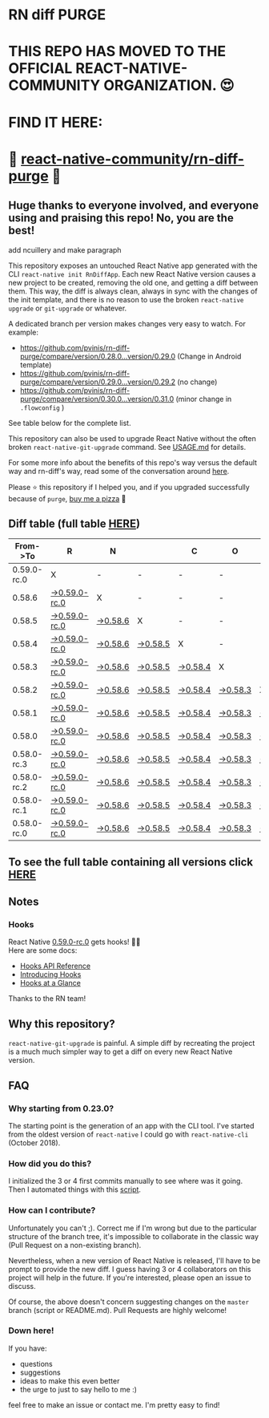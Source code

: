 # RN diff PURGE

# THIS REPO HAS MOVED TO THE OFFICIAL REACT-NATIVE-COMMUNITY ORGANIZATION. 😍
# FIND IT HERE:  
# 💪 [react-native-community/rn-diff-purge](https://github.com/react-native-community/rn-diff-purge) 🎉
## Huge thanks to everyone involved, and everyone using and praising this repo! No, you are the best!


 add ncuillery and make paragraph

This repository exposes an untouched React Native app generated with the CLI
`react-native init RnDiffApp`. Each new React Native version causes a new project to be created, removing the old one, and getting a diff between them. This way, the diff is always clean, always in sync with the changes of the init template, and there is no reason to use the broken `react-native upgrade` or `git-upgrade` or whatever.

A dedicated branch per version makes changes very easy
to watch. For example:

* https://github.com/pvinis/rn-diff-purge/compare/version/0.28.0...version/0.29.0
(Change in Android template)
* https://github.com/pvinis/rn-diff-purge/compare/version/0.29.0...version/0.29.2
(no change)
* https://github.com/pvinis/rn-diff-purge/compare/version/0.30.0...version/0.31.0
(minor change in `.flowconfig` )

See table below for the complete list.

This repository can also be used to upgrade React Native without the often broken `react-native-git-upgrade` command.
See [USAGE.md](https://github.com/pvinis/rn-diff-purge/blob/master/USAGE.md) for details.

For some more info about the benefits of this repo's way versus the default way and rn-diff's way, read some of the conversation around [here](https://github.com/react-native-community/discussions-and-proposals/issues/68#issuecomment-452227478).

Please :star: this repository if I helped you, and if you upgraded successfully because of `purge`, [buy me a pizza](https://www.buymeacoffee.com/DGWwHVZ4s) :pizza:

## Diff table (full table [HERE](https://pvinis.github.io/rn-diff-purge))

| From->To    | R                                                                                                         | N                                                                                               |                                                                                                 | C                                                                                               | O                                                                                               | R                                                                                               | E                                                                                               |                                                                                                 | T                                                                                                         | E                                                                                                         | A                                                                                                         | M   |
| ----------- | --------------------------------------------------------------------------------------------------------- | ----------------------------------------------------------------------------------------------- | ----------------------------------------------------------------------------------------------- | ----------------------------------------------------------------------------------------------- | ----------------------------------------------------------------------------------------------- | ----------------------------------------------------------------------------------------------- | ----------------------------------------------------------------------------------------------- | ----------------------------------------------------------------------------------------------- | --------------------------------------------------------------------------------------------------------- | --------------------------------------------------------------------------------------------------------- | --------------------------------------------------------------------------------------------------------- | --- |
| 0.59.0-rc.0 | X                                                                                                         | -                                                                                               | -                                                                                               | -                                                                                               | -                                                                                               | -                                                                                               | -                                                                                               | -                                                                                               | -                                                                                                         | -                                                                                                         | -                                                                                                         | -   |
| 0.58.6      | [->0.59.0-rc.0](https://github.com/pvinis/rn-diff-purge/compare/version/0.58.6..version/0.59.0-rc.0)      | X                                                                                               | -                                                                                               | -                                                                                               | -                                                                                               | -                                                                                               | -                                                                                               | -                                                                                               | -                                                                                                         | -                                                                                                         | -                                                                                                         | -   |
| 0.58.5      | [->0.59.0-rc.0](https://github.com/pvinis/rn-diff-purge/compare/version/0.58.5..version/0.59.0-rc.0)      | [->0.58.6](https://github.com/pvinis/rn-diff-purge/compare/version/0.58.5..version/0.58.6)      | X                                                                                               | -                                                                                               | -                                                                                               | -                                                                                               | -                                                                                               | -                                                                                               | -                                                                                                         | -                                                                                                         | -                                                                                                         | -   |
| 0.58.4      | [->0.59.0-rc.0](https://github.com/pvinis/rn-diff-purge/compare/version/0.58.4..version/0.59.0-rc.0)      | [->0.58.6](https://github.com/pvinis/rn-diff-purge/compare/version/0.58.4..version/0.58.6)      | [->0.58.5](https://github.com/pvinis/rn-diff-purge/compare/version/0.58.4..version/0.58.5)      | X                                                                                               | -                                                                                               | -                                                                                               | -                                                                                               | -                                                                                               | -                                                                                                         | -                                                                                                         | -                                                                                                         | -   |
| 0.58.3      | [->0.59.0-rc.0](https://github.com/pvinis/rn-diff-purge/compare/version/0.58.3..version/0.59.0-rc.0)      | [->0.58.6](https://github.com/pvinis/rn-diff-purge/compare/version/0.58.3..version/0.58.6)      | [->0.58.5](https://github.com/pvinis/rn-diff-purge/compare/version/0.58.3..version/0.58.5)      | [->0.58.4](https://github.com/pvinis/rn-diff-purge/compare/version/0.58.3..version/0.58.4)      | X                                                                                               | -                                                                                               | -                                                                                               | -                                                                                               | -                                                                                                         | -                                                                                                         | -                                                                                                         | -   |
| 0.58.2      | [->0.59.0-rc.0](https://github.com/pvinis/rn-diff-purge/compare/version/0.58.2..version/0.59.0-rc.0)      | [->0.58.6](https://github.com/pvinis/rn-diff-purge/compare/version/0.58.2..version/0.58.6)      | [->0.58.5](https://github.com/pvinis/rn-diff-purge/compare/version/0.58.2..version/0.58.5)      | [->0.58.4](https://github.com/pvinis/rn-diff-purge/compare/version/0.58.2..version/0.58.4)      | [->0.58.3](https://github.com/pvinis/rn-diff-purge/compare/version/0.58.2..version/0.58.3)      | X                                                                                               | -                                                                                               | -                                                                                               | -                                                                                                         | -                                                                                                         | -                                                                                                         | -   |
| 0.58.1      | [->0.59.0-rc.0](https://github.com/pvinis/rn-diff-purge/compare/version/0.58.1..version/0.59.0-rc.0)      | [->0.58.6](https://github.com/pvinis/rn-diff-purge/compare/version/0.58.1..version/0.58.6)      | [->0.58.5](https://github.com/pvinis/rn-diff-purge/compare/version/0.58.1..version/0.58.5)      | [->0.58.4](https://github.com/pvinis/rn-diff-purge/compare/version/0.58.1..version/0.58.4)      | [->0.58.3](https://github.com/pvinis/rn-diff-purge/compare/version/0.58.1..version/0.58.3)      | [->0.58.2](https://github.com/pvinis/rn-diff-purge/compare/version/0.58.1..version/0.58.2)      | X                                                                                               | -                                                                                               | -                                                                                                         | -                                                                                                         | -                                                                                                         | -   |
| 0.58.0      | [->0.59.0-rc.0](https://github.com/pvinis/rn-diff-purge/compare/version/0.58.0..version/0.59.0-rc.0)      | [->0.58.6](https://github.com/pvinis/rn-diff-purge/compare/version/0.58.0..version/0.58.6)      | [->0.58.5](https://github.com/pvinis/rn-diff-purge/compare/version/0.58.0..version/0.58.5)      | [->0.58.4](https://github.com/pvinis/rn-diff-purge/compare/version/0.58.0..version/0.58.4)      | [->0.58.3](https://github.com/pvinis/rn-diff-purge/compare/version/0.58.0..version/0.58.3)      | [->0.58.2](https://github.com/pvinis/rn-diff-purge/compare/version/0.58.0..version/0.58.2)      | [->0.58.1](https://github.com/pvinis/rn-diff-purge/compare/version/0.58.0..version/0.58.1)      | X                                                                                               | -                                                                                                         | -                                                                                                         | -                                                                                                         | -   |
| 0.58.0-rc.3 | [->0.59.0-rc.0](https://github.com/pvinis/rn-diff-purge/compare/version/0.58.0-rc.3..version/0.59.0-rc.0) | [->0.58.6](https://github.com/pvinis/rn-diff-purge/compare/version/0.58.0-rc.3..version/0.58.6) | [->0.58.5](https://github.com/pvinis/rn-diff-purge/compare/version/0.58.0-rc.3..version/0.58.5) | [->0.58.4](https://github.com/pvinis/rn-diff-purge/compare/version/0.58.0-rc.3..version/0.58.4) | [->0.58.3](https://github.com/pvinis/rn-diff-purge/compare/version/0.58.0-rc.3..version/0.58.3) | [->0.58.2](https://github.com/pvinis/rn-diff-purge/compare/version/0.58.0-rc.3..version/0.58.2) | [->0.58.1](https://github.com/pvinis/rn-diff-purge/compare/version/0.58.0-rc.3..version/0.58.1) | [->0.58.0](https://github.com/pvinis/rn-diff-purge/compare/version/0.58.0-rc.3..version/0.58.0) | X                                                                                                         | -                                                                                                         | -                                                                                                         | -   |
| 0.58.0-rc.2 | [->0.59.0-rc.0](https://github.com/pvinis/rn-diff-purge/compare/version/0.58.0-rc.2..version/0.59.0-rc.0) | [->0.58.6](https://github.com/pvinis/rn-diff-purge/compare/version/0.58.0-rc.2..version/0.58.6) | [->0.58.5](https://github.com/pvinis/rn-diff-purge/compare/version/0.58.0-rc.2..version/0.58.5) | [->0.58.4](https://github.com/pvinis/rn-diff-purge/compare/version/0.58.0-rc.2..version/0.58.4) | [->0.58.3](https://github.com/pvinis/rn-diff-purge/compare/version/0.58.0-rc.2..version/0.58.3) | [->0.58.2](https://github.com/pvinis/rn-diff-purge/compare/version/0.58.0-rc.2..version/0.58.2) | [->0.58.1](https://github.com/pvinis/rn-diff-purge/compare/version/0.58.0-rc.2..version/0.58.1) | [->0.58.0](https://github.com/pvinis/rn-diff-purge/compare/version/0.58.0-rc.2..version/0.58.0) | [->0.58.0-rc.3](https://github.com/pvinis/rn-diff-purge/compare/version/0.58.0-rc.2..version/0.58.0-rc.3) | X                                                                                                         | -                                                                                                         | -   |
| 0.58.0-rc.1 | [->0.59.0-rc.0](https://github.com/pvinis/rn-diff-purge/compare/version/0.58.0-rc.1..version/0.59.0-rc.0) | [->0.58.6](https://github.com/pvinis/rn-diff-purge/compare/version/0.58.0-rc.1..version/0.58.6) | [->0.58.5](https://github.com/pvinis/rn-diff-purge/compare/version/0.58.0-rc.1..version/0.58.5) | [->0.58.4](https://github.com/pvinis/rn-diff-purge/compare/version/0.58.0-rc.1..version/0.58.4) | [->0.58.3](https://github.com/pvinis/rn-diff-purge/compare/version/0.58.0-rc.1..version/0.58.3) | [->0.58.2](https://github.com/pvinis/rn-diff-purge/compare/version/0.58.0-rc.1..version/0.58.2) | [->0.58.1](https://github.com/pvinis/rn-diff-purge/compare/version/0.58.0-rc.1..version/0.58.1) | [->0.58.0](https://github.com/pvinis/rn-diff-purge/compare/version/0.58.0-rc.1..version/0.58.0) | [->0.58.0-rc.3](https://github.com/pvinis/rn-diff-purge/compare/version/0.58.0-rc.1..version/0.58.0-rc.3) | [->0.58.0-rc.2](https://github.com/pvinis/rn-diff-purge/compare/version/0.58.0-rc.1..version/0.58.0-rc.2) | X                                                                                                         | -   |
| 0.58.0-rc.0 | [->0.59.0-rc.0](https://github.com/pvinis/rn-diff-purge/compare/version/0.58.0-rc.0..version/0.59.0-rc.0) | [->0.58.6](https://github.com/pvinis/rn-diff-purge/compare/version/0.58.0-rc.0..version/0.58.6) | [->0.58.5](https://github.com/pvinis/rn-diff-purge/compare/version/0.58.0-rc.0..version/0.58.5) | [->0.58.4](https://github.com/pvinis/rn-diff-purge/compare/version/0.58.0-rc.0..version/0.58.4) | [->0.58.3](https://github.com/pvinis/rn-diff-purge/compare/version/0.58.0-rc.0..version/0.58.3) | [->0.58.2](https://github.com/pvinis/rn-diff-purge/compare/version/0.58.0-rc.0..version/0.58.2) | [->0.58.1](https://github.com/pvinis/rn-diff-purge/compare/version/0.58.0-rc.0..version/0.58.1) | [->0.58.0](https://github.com/pvinis/rn-diff-purge/compare/version/0.58.0-rc.0..version/0.58.0) | [->0.58.0-rc.3](https://github.com/pvinis/rn-diff-purge/compare/version/0.58.0-rc.0..version/0.58.0-rc.3) | [->0.58.0-rc.2](https://github.com/pvinis/rn-diff-purge/compare/version/0.58.0-rc.0..version/0.58.0-rc.2) | [->0.58.0-rc.1](https://github.com/pvinis/rn-diff-purge/compare/version/0.58.0-rc.0..version/0.58.0-rc.1) | X   |

## To see the full table containing all versions click [HERE](https://pvinis.github.io/rn-diff-purge)

## Notes

### Hooks
React Native [0.59.0-rc.0](https://github.com/pvinis/rn-diff-purge#version-changes) gets hooks! 🎉🥳  
Here are some docs:
- [Hooks API Reference](https://reactjs.org/docs/hooks-reference.html)
- [Introducing Hooks](https://reactjs.org/docs/hooks-intro.html)
- [Hooks at a Glance](https://reactjs.org/docs/hooks-overview.html)

Thanks to the RN team!

## Why this repository?
`react-native-git-upgrade` is painful. A simple diff by recreating the project is a much much simpler way to get a diff on every new React Native version.


## FAQ

### Why starting from 0.23.0?

The starting point is the generation of an app with the CLI tool. I've started from the oldest
version of `react-native` I could go with `react-native-cli` (October 2018).

### How did you do this?

I initialized the 3 or 4 first commits manually to see where was it going. Then I automated
things with this [script](https://github.com/pvinis/rn-diff-purge/blob/master/new-version.sh).

### How can I contribute?

Unfortunately you can't ;). Correct me if I'm wrong but due to the particular structure of the
branch tree, it's impossible to collaborate in the classic way (Pull Request on a non-existing
branch).

Nevertheless, when a new version of React Native is released, I'll have to be prompt to provide
the new diff. I guess having 3 or 4 collaborators on this project will help in the future.
If you're interested, please open an issue to discuss.

Of course, the above doesn't concern suggesting changes on the `master` branch (script or
README.md). Pull Requests are highly welcome!


### Down here!

If you have: 
- questions
- suggestions
- ideas to make this even better
- the urge to just to say hello to me :)

feel free to make an issue or contact me. I'm pretty easy to find!

